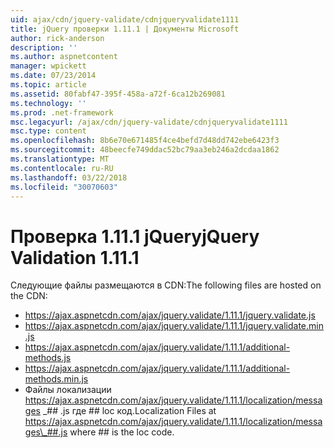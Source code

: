 ```yaml
---
uid: ajax/cdn/jquery-validate/cdnjqueryvalidate1111
title: jQuery проверки 1.11.1 | Документы Microsoft
author: rick-anderson
description: ''
ms.author: aspnetcontent
manager: wpickett
ms.date: 07/23/2014
ms.topic: article
ms.assetid: 80fabf47-395f-458a-a72f-6ca12b269081
ms.technology: ''
ms.prod: .net-framework
msc.legacyurl: /ajax/cdn/jquery-validate/cdnjqueryvalidate1111
msc.type: content
ms.openlocfilehash: 8b6e70e671485f4ce4befd7d48dd742ebe6423f3
ms.sourcegitcommit: 48beecfe749ddac52bc79aa3eb246a2dcdaa1862
ms.translationtype: MT
ms.contentlocale: ru-RU
ms.lasthandoff: 03/22/2018
ms.locfileid: "30070603"
---
```

<a name="jquery-validation-1111"></a><span data-ttu-id="27cb5-102">Проверка 1.11.1 jQuery</span><span class="sxs-lookup"><span data-stu-id="27cb5-102">jQuery Validation 1.11.1</span></span>
====================
<span data-ttu-id="27cb5-103">Следующие файлы размещаются в CDN:</span><span class="sxs-lookup"><span data-stu-id="27cb5-103">The following files are hosted on the CDN:</span></span>

- https://ajax.aspnetcdn.com/ajax/jquery.validate/1.11.1/jquery.validate.js
- https://ajax.aspnetcdn.com/ajax/jquery.validate/1.11.1/jquery.validate.min.js
- https://ajax.aspnetcdn.com/ajax/jquery.validate/1.11.1/additional-methods.js
- https://ajax.aspnetcdn.com/ajax/jquery.validate/1.11.1/additional-methods.min.js
- <span data-ttu-id="27cb5-104">Файлы локализации https://ajax.aspnetcdn.com/ajax/jquery.validate/1.11.1/localization/messages \_## .js где ## loc код.</span><span class="sxs-lookup"><span data-stu-id="27cb5-104">Localization Files at https://ajax.aspnetcdn.com/ajax/jquery.validate/1.11.1/localization/messages\_##.js where ## is the loc code.</span></span>
